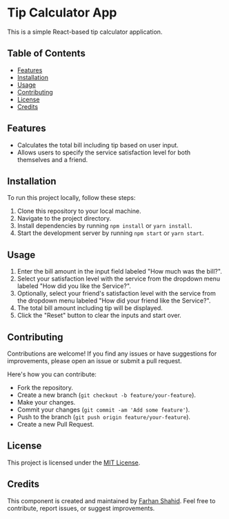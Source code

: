 # Tip Calculator App

This is a simple React-based tip calculator application.

## Table of Contents

- [Features](#features)
- [Installation](#installation)
- [Usage](#usage)
- [Contributing](#contributing)
- [License](#license)
- [Credits](#credits)

## Features

- Calculates the total bill including tip based on user input.
- Allows users to specify the service satisfaction level for both themselves and a friend.

## Installation

To run this project locally, follow these steps:

1. Clone this repository to your local machine.
2. Navigate to the project directory.
3. Install dependencies by running `npm install` or `yarn install`.
4. Start the development server by running `npm start` or `yarn start`.

## Usage

1. Enter the bill amount in the input field labeled "How much was the bill?".
2. Select your satisfaction level with the service from the dropdown menu labeled "How did you like the Service?".
3. Optionally, select your friend's satisfaction level with the service from the dropdown menu labeled "How did your friend like the Service?".
4. The total bill amount including tip will be displayed.
5. Click the "Reset" button to clear the inputs and start over.

## Contributing

Contributions are welcome! If you find any issues or have suggestions for improvements, please open an issue or submit a pull request.

Here's how you can contribute:

- Fork the repository.
- Create a new branch (`git checkout -b feature/your-feature`).
- Make your changes.
- Commit your changes (`git commit -am 'Add some feature'`).
- Push to the branch (`git push origin feature/your-feature`).
- Create a new Pull Request.

## License

This project is licensed under the [MIT License](LICENSE).

## Credits

This component is created and maintained by [Farhan Shahid](https://github.com/FSKhan19). Feel free to contribute, report issues, or suggest improvements.
